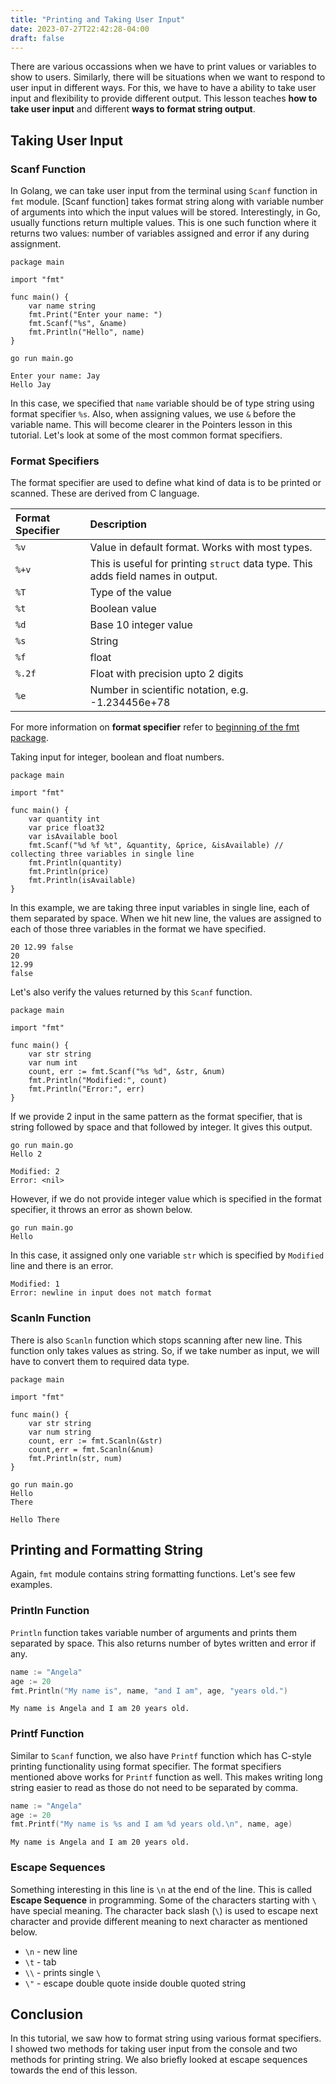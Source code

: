 ```yaml
---
title: "Printing and Taking User Input"
date: 2023-07-27T22:42:28-04:00
draft: false
---
```


There are various occassions when we have to print values or variables to show to users. Similarly, there will be situations when we want to respond to user input in different ways. For this, we have to have a ability to take user input and flexibility to provide different output. This lesson teaches **how to take user input** and different **ways to format string output**.

## Taking User Input

### Scanf Function

In Golang, we can take user input from the terminal using `Scanf` function in `fmt` module. [Scanf function] takes format string along with variable number of arguments into which the input values will be stored. Interestingly, in Go, usually functions return multiple values. This is one such function where it returns two values: number of variables assigned and error if any during assignment.

```go{ filename="main.go" }
package main

import "fmt"

func main() {
	var name string
	fmt.Print("Enter your name: ")
	fmt.Scanf("%s", &name)
	fmt.Println("Hello", name)
}
```

```shell{ .show-prompt lineNos=false }
go run main.go
```

```output{ lineNos=false }
Enter your name: Jay
Hello Jay
```

In this case, we specified that `name` variable should be of type string using format specifier `%s`. Also, when assigning values, we use `&` before the variable name. This will become clearer in the Pointers lesson in this tutorial. Let's look at some of the most common format specifiers.

### Format Specifiers

The format specifier are used to define what kind of data is to be printed or scanned. These are derived from C language.

| Format Specifier | Description |
|:-----------------|:------------|
| `%v` | Value in default format. Works with most types. |
| `%+v` | This is useful for printing `struct` data type. This adds field names in output. |
| `%T` | Type of the value |
| `%t` | Boolean value |
| `%d` | Base 10 integer value |
| `%s` | String |
| `%f` | float |
| `%.2f` | Float with precision upto 2 digits |
| `%e` | Number in scientific notation, e.g. -1.234456e+78 |

For more information on **format specifier** refer to [beginning of the fmt package](https://pkg.go.dev/fmt).

Taking input for integer, boolean and float numbers.

```go{filename="main.go"}
package main

import "fmt"

func main() {
    var quantity int
    var price float32
    var isAvailable bool
    fmt.Scanf("%d %f %t", &quantity, &price, &isAvailable) // collecting three variables in single line
    fmt.Println(quantity)
    fmt.Println(price)
    fmt.Println(isAvailable)
}
```

In this example, we are taking three input variables in single line, each of them separated by space. When we hit new line, the values are assigned to each of those three variables in the format we have specified.

```output{lineNos=false}
20 12.99 false
20
12.99
false
```

Let's also verify the values returned by this `Scanf` function.

```go{filename = "main.go"}
package main

import "fmt"

func main() {
    var str string
	var num int
	count, err := fmt.Scanf("%s %d", &str, &num)
	fmt.Println("Modified:", count)
	fmt.Println("Error:", err)
}
```

If we provide 2 input in the same pattern as the format specifier, that is string followed by space and that followed by integer. It gives this output.

```shell{ .show-prompt lineNos=false }
go run main.go
Hello 2
```

```output{lineNos=false}
Modified: 2
Error: <nil>
```

However, if we do not provide integer value which is specified in the format specifier, it throws an error as shown below.

```shell{ .show-prompt lineNos=false }
go run main.go
Hello
```

In this case, it assigned only one variable `str` which is specified by `Modified` line and there is an error.

```output{lineNos=false}
Modified: 1
Error: newline in input does not match format
```

### Scanln Function

There is also `Scanln` function which stops scanning after new line. This function only takes values as string. So, if we take number as input, we will have to convert them to required data type.

```go{filename="main.go"}
package main

import "fmt"

func main() {
    var str string
	var num string
	count, err := fmt.Scanln(&str)
    count,err = fmt.Scanln(&num)
    fmt.Println(str, num)
}
```

```shell{ .show-prompt lineNos=false }
go run main.go
Hello
There
```

```output{lineNos=false}
Hello There
```

## Printing and Formatting String

Again, `fmt` module contains string formatting functions. Let's see few examples.

### Println Function

`Println` function takes variable number of arguments and prints them separated by space. This also returns number of bytes written and error if any.

```go
name := "Angela"
age := 20
fmt.Println("My name is", name, "and I am", age, "years old.")
```

```output{lineNos=false}
My name is Angela and I am 20 years old.
```

### Printf Function

Similar to `Scanf` function, we also have `Printf` function which has C-style printing functionality using format specifier. The format specifiers mentioned above works for `Printf` function as well. This makes writing long string easier to read as those do not need to be separated by comma.

```go
name := "Angela"
age := 20
fmt.Printf("My name is %s and I am %d years old.\n", name, age)
```

```output{lineNos=false}
My name is Angela and I am 20 years old.
```

### Escape Sequences

Something interesting in this line is `\n` at the end of the line. This is called **Escape Sequence** in programming. Some of the characters starting with `\` have special meaning. The character back slash (`\`) is used to escape next character and provide different meaning to next character as mentioned below.

- `\n` - new line
- `\t` - tab
- `\\` - prints single `\`
- `\"` - escape double quote inside double quoted string

## Conclusion

In this tutorial, we saw how to format string using various format specifiers. I showed two methods for taking user input from the console and two methods for printing string. We also briefly looked at escape sequences towards the end of this lesson.
